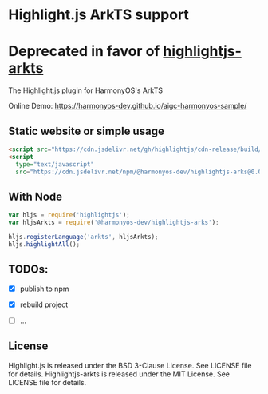 # Highlight.js ArkTS support

# Deprecated in favor of [highlightjs-arkts](https://www.npmjs.com/package/@harmonyos-dev/highlightjs-arkts)

The Highlight.js plugin for HarmonyOS's ArkTS

Online Demo: https://harmonyos-dev.github.io/aigc-harmonyos-sample/

## Static website or simple usage

```html
<script src="https://cdn.jsdelivr.net/gh/highlightjs/cdn-release/build/highlight.min.js"></script>
<script
  type="text/javascript"
  src="https://cdn.jsdelivr.net/npm/@harmonyos-dev/highlightjs-arks@0.0.2/src/languages/arkts.js"></script>
```

## With Node

```javascript
var hljs = require('highlightjs');
var hljsArkts = require('@harmonyos-dev/highlightjs-arks');

hljs.registerLanguage('arkts', hljsArkts);
hljs.highlightAll();
```

## TODOs:

- [x] publish to npm
- [x] rebuild project
- [ ] ...


## License

Highlight.js is released under the BSD 3-Clause License. See LICENSE file for details. Highlightjs-arkts is released 
under the MIT License. See LICENSE file for details.

